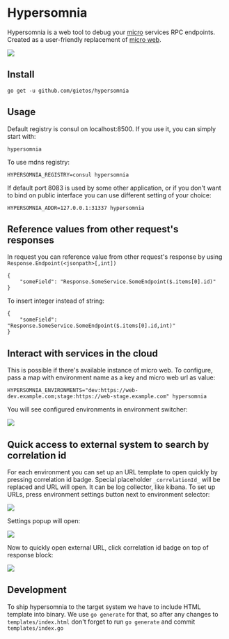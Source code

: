 # Hypersomnia

Hypersomnia is a web tool to debug your [micro](https://github.com/micro/go-micro) services RPC endpoints. 
Created as a user-friendly replacement of [micro web](https://github.com/micro/micro/tree/master/web).

![](https://i.imgur.com/VJHYUx6.png)

## Install
```
go get -u github.com/gietos/hypersomnia
```

## Usage

Default registry is consul on localhost:8500. If you use it, you can simply start with:
```
hypersomnia
```

To use mdns registry:
```
HYPERSOMNIA_REGISTRY=consul hypersomnia
```

If default port 8083 is used by some other application, or if you don't want to bind on public interface you can use different setting of your choice:
```
HYPERSOMNIA_ADDR=127.0.0.1:31337 hypersomnia
```

## Reference values from other request's responses

In request you can reference value from other request's response by using `Response.Endpoint(<jsonpath>[,int])` 

```
{
    "someField": "Response.SomeService.SomeEndpoint($.items[0].id)" 
}
```

To insert integer instead of string:

```
{
    "someField": "Response.SomeService.SomeEndpoint($.items[0].id,int)" 
}
```

## Interact with services in the cloud

This is possible if there's available instance of micro web. To configure, pass a map with 
environment name as a key and micro web url as value:

```
HYPERSOMNIA_ENVIRONMENTS="dev:https://web-dev.example.com;stage:https://web-stage.example.com" hypersomnia 
```

You will see configured environments in environment switcher:

![](https://i.imgur.com/642Ycdq.png)

## Quick access to external system to search by correlation id

For each environment you can set up an URL template to open quickly by pressing correlation id badge.
Special placeholder `_correlationId_` will be replaced and URL will open.
It can be log collector, like kibana. To set up URLs, press environment settings button next to environment selector:

![](https://i.imgur.com/yQSRj4O.png)

Settings popup will open:

![](https://i.imgur.com/xGu7ffp.png)

Now to quickly open external URL, click correlation id badge on top of response block:

![](https://i.imgur.com/K3L9Ze7.png) 

## Development

To ship hypersomnia to the target system we have to include HTML template into binary. We use `go generate` for that, so
after any changes to `templates/index.html` don't forget to run `go generate` and commit `templates/index.go`
 
